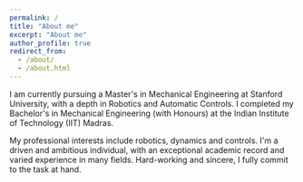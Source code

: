 ```yaml
---
permalink: /
title: "About me"
excerpt: "About me"
author_profile: true
redirect_from: 
  - /about/
  - /about.html
---
```


I am currently pursuing a Master's in Mechanical Engineering at Stanford University, with a depth in Robotics and Automatic Controls. I completed my Bachelor's in Mechanical Engineering (with Honours) at the Indian Institute of Technology (IIT) Madras.

My professional interests include robotics, dynamics and controls. I'm a driven and ambitious individual, with an exceptional academic record and varied experience in many fields. Hard-working and sincere, I fully commit to the task at hand.
